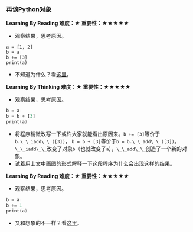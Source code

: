 ### 再谈Python对象

**Learning By Reading 难度：★ 重要性：★★★★★**

- 观察结果，思考原因。
```
a = [1, 2]
b = a
b += [3]
print(a)
```
- 不知道为什么？看[这里](https://www.zhihu.com/question/21000872/answer/16856382)。

**Learning By Thinking 难度：★ 重要性：★★★★★**

- 观察结果，思考原因。
```a = [1, 2]
b = a
b = b + [3]
print(a)
```
- 将程序稍微改写一下或许大家就能看出原因来。`b += [3]`等价于`b.\_\_iadd\_\_([3])`，
`b = b + [3]`等价于`b = b.\_\_add\_\_([3])`。
`\_\_iadd\_\_`改变了对象`b`（也就改变了`a`），`\_\_add\_\_`创造了一个新的对象。
- 试着用上文中画图的形式解释一下这段程序为什么会出现这样的结果。

**Learning By Reading 难度：★ 重要性：★★★★★**

- 观察结果，思考原因。
```a = 2
b = a
b += 1
print(a)
```
- 又和想象的不一样？看[这里](https://www.jianshu.com/p/c5582e23b26c)。
